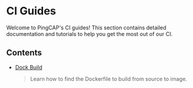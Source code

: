 
# CI Guides

Welcome to PingCAP's CI guides! This section contains detailed documentation and tutorials to help you get the most out of our CI.

## Contents

- [Dock Build](./docker-build.md)
  > Learn how to find the Dockerfile to build from source to image.
